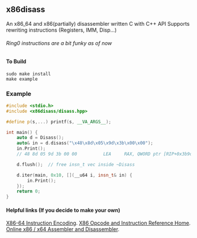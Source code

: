 
## x86disass
An x86_64 and x86(partially) disassembler written C with C++ API
Supports rewriting instructions (Registers, IMM, Disp...)
###### Ring0 instructions are a bit funky as of now

#### To Build
```shell
sudo make install
make example
```

### Example
```c++
#include <stdio.h>
#include <x86disass/disass.hpp>

#define p(s,...) printf(s, __VA_ARGS__);

int main() {
	auto d = Disass();
	auto& in = d.disass("\x48\x8d\x05\x9d\x3b\x00\x00");
	in.Print();
	// 48 8d 05 9d 3b 00 00          LEA     RAX, QWORD ptr [RIP+0x3b9d]

	d.flush();	// free insn_t vec inside ~Disass

	d.iter(main, 0x10, [](__u64 i, insn_t& in) {
		in.Print();
	});
	return 0;
}

```
#### Helpful links (If you decide to make your own)

[X86-64 Instruction Encoding](https://wiki.osdev.org/X86-64_Instruction_Encoding).
[X86 Opcode and Instruction Reference Home](http://ref.x86asm.net/geek64.html).
[Online x86 / x64 Assembler and Disassembler](https://defuse.ca/online-x86-assembler.htm).
